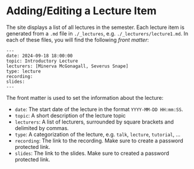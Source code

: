 # Adding/Editing a Lecture Item
The site displays a list of all lectures in the semester. Each lecture item is generated from a `.md` file in `./_lectures`, e.g. `./_lecturers/lecture1.md`. In each of these files, you will find the following _front matter_:
```
---
date: 2024-09-18 18:00:00
topic: Introductory Lecture
lecturers: [Minerva McGonagall, Severus Snape]
type: lecture
recording:
slides:
---
```
The front matter is used to set the information about the lecture:
- `date`: The start date of the lecture in the format `YYYY-MM-DD HH:mm:SS`.
- `topic`: A short description of the lecture topic
- `lecturers`: A list of lecturers, surrounded by square brackets and delimited by commas.
- `type`: A categorization of the lecture, e.g. `talk`, `lecture`, `tutorial`, ...
- `recording`: The link to the recording. Make sure to create a password protected link.
- `slides`: The link to the slides. Make sure to created a password protected link.

